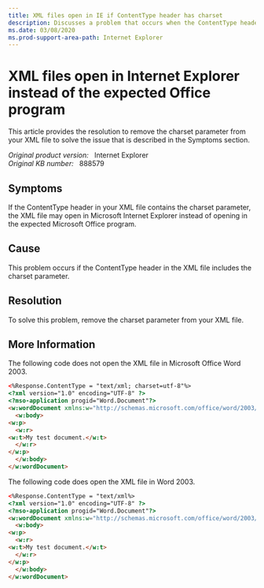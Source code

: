 ```yaml
---
title: XML files open in IE if ContentType header has charset
description: Discusses a problem that occurs when the ContentType header contains the charset parameter. Your XML file may open in Internet Explorer instead of opening in the expected Office program.
ms.date: 03/08/2020
ms.prod-support-area-path: Internet Explorer
---
```

# XML files open in Internet Explorer instead of the expected Office program

This article provides the resolution to remove the charset parameter from your XML file to solve the issue that is described in the Symptoms section.

_Original product version:_ &nbsp; Internet Explorer  
_Original KB number:_ &nbsp; 888579

## Symptoms

If the ContentType header in your XML file contains the charset parameter, the XML file may open in Microsoft Internet Explorer instead of opening in the expected Microsoft Office program.

## Cause

This problem occurs if the ContentType header in the XML file includes the charset parameter.

## Resolution

To solve this problem, remove the charset parameter from your XML file.

## More Information

The following code does not open the XML file in Microsoft Office Word 2003.

```aspx
<%Response.ContentType = "text/xml; charset=utf-8"%>
<?xml version="1.0" encoding="UTF-8" ?>
<?mso-application progid="Word.Document"?>
<w:wordDocument xmlns:w="http://schemas.microsoft.com/office/word/2003/wordml">
  <w:body>
<w:p>
  <w:r>
<w:t>My test document.</w:t>
  </w:r>
</w:p>
  </w:body>
</w:wordDocument>
```

The following code does open the XML file in Word 2003.

```aspx
<%Response.ContentType = "text/xml%>
<?xml version="1.0" encoding="UTF-8" ?>
<?mso-application progid="Word.Document"?>
<w:wordDocument xmlns:w="http://schemas.microsoft.com/office/word/2003/wordml">
  <w:body>
<w:p>
  <w:r>
<w:t>My test document.</w:t>
  </w:r>
</w:p>
  </w:body>
</w:wordDocument>
```

